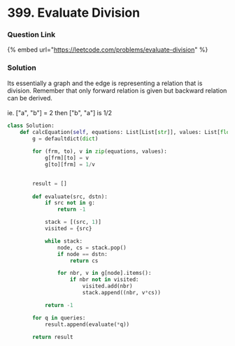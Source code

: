 # 399. Evaluate Division

### Question Link

{% embed url="https://leetcode.com/problems/evaluate-division" %}

### Solution

Its essentially a graph and the edge is representing a relation that is division. Remember that only forward relation is given but backward relation can be derived.\
\
ie. \["a", "b"] = 2 then \["b", "a"] is 1/2

```python
class Solution:
    def calcEquation(self, equations: List[List[str]], values: List[float], queries: List[List[str]]) -> List[float]:
        g = defaultdict(dict)
        
        for (frm, to), v in zip(equations, values):
            g[frm][to] = v
            g[to][frm] = 1/v

        
        result = []
        
        def evaluate(src, dstn):
            if src not in g:
                return -1

            stack = [(src, 1)]
            visited = {src}

            while stack:
                node, cs = stack.pop()
                if node == dstn:
                    return cs

                for nbr, v in g[node].items():
                    if nbr not in visited:
                        visited.add(nbr)
                        stack.append((nbr, v*cs))

            return -1

        for q in queries:
            result.append(evaluate(*q))
        
        return result
```

